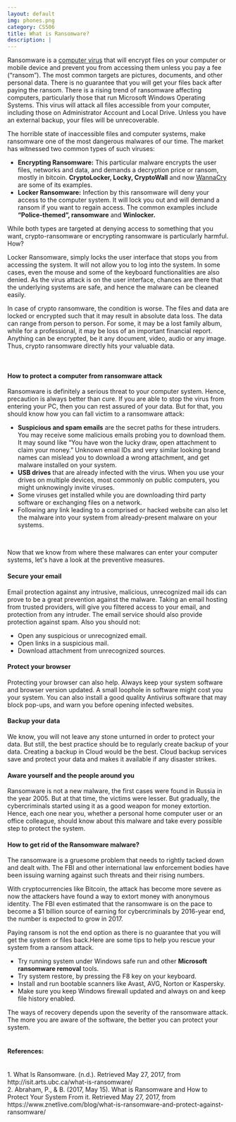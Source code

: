 ```yaml
---
layout: default
img: phones.png
category: CS506
title: What is Ransomware?
description: |
---
```

Ransomware is a <a href="https://en.wikipedia.org/wiki/Computer_virus" target="_blank">computer virus</a> that will encrypt files on your computer or mobile device and prevent you from accessing them unless you pay a fee (“ransom”). The most common targets are pictures, documents, and other personal data. There is no guarantee that you will get your files back after paying the ransom.
There is a rising trend of ransomware affecting computers, particularly those that run Microsoft Windows Operating Systems. This virus will attack all files accessible from your computer, including those on Administrator Account and Local Drive. Unless you have an external backup, your files will be unrecoverable.
<p >The horrible state of inaccessible files and computer systems, make ransomware one of the most dangerous malwares of our time. The market has witnessed two common types of such viruses:</p>
<ul>
<li><strong>Encrypting Ransomware:</strong> This particular malware encrypts the user files, networks and data, and demands a decryption price or ransom, mostly in bitcoin. <strong>CryptoLocker, Locky, CryptoWall</strong> and now <a href="https://en.wikipedia.org/wiki/WannaCry_ransomware_attack" target="_blank">WannaCry</a> are some of its examples.</li>
<li><strong>Locker Ransomware:</strong> Infection by this ransomware will deny your access to the computer system. It will lock you out and will demand a ransom if you want to regain access. The common examples include <strong>&#8220;Police-themed&#8221;, ransomware</strong> and <strong>Winlocker.</strong></li>
</ul>
<p >While both types are targeted at denying access to something that you want, crypto-ransomware or encrypting ransomware is particularly harmful. How?</p>
<p >Locker Ransomware, simply locks the user interface that stops you from accessing the system. It will not allow you to log into the system. In some cases, even the mouse and some of the keyboard functionalities are also denied. As the virus attack is on the user interface, chances are there that the underlying systems are safe, and hence the malware can be cleaned easily.</p>
<p >In case of crypto ransomware, the condition is worse. The files and data are locked or encrypted such that it may result in absolute data loss. The data can range from person to person. For some, it may be a lost family album, while for a professional, it may be loss of an important financial report. Anything can be encrypted, be it any document, video, audio or any image. Thus, crypto ransomware directly hits your valuable data.</p><br/>
<h4>How to protect a computer from ransomware attack</h4>
<p >Ransomware is definitely a serious threat to your computer system. Hence, precaution is always better than cure. If you are able to stop the virus from entering your PC, then you can rest assured of your data. But for that, you should know how you can fall victim to a ransomware attack:</p>
<ul>
<li><strong>Suspicious and spam emails</strong> are the secret paths for these intruders. You may receive some malicious emails probing you to download them. It may sound like &#8220;You have won the lucky draw, open attachment to claim your money.&#8221; Unknown email IDs and very similar looking brand names can mislead you to download a wrong attachment, and get malware installed on your system.</li>
<li><strong>USB drives</strong> that are already infected with the virus. When you use your drives on multiple devices, most commonly on public computers, you might unknowingly invite viruses.</li>
<li>Some viruses get installed while you are downloading third party software or exchanging files on a network.</li>
<li>Following any link leading to a comprised or hacked website can also let the malware into your system from already-present malware on your systems.</li>
</ul><br/>
<p>Now that we know from where these malwares can enter your computer systems, let's have a look at the preventive measures.</p>
<h4>Secure your email</h4>
<p >Email protection against any intrusive, malicious, unrecognized mail ids can prove to be a great prevention against the malware. Taking an email hosting from trusted providers, will give you filtered access to your email, and protection from any intruder. The email service should also provide protection against spam. Also you should not:</p>
<ul>
<li>Open any suspicious or unrecognized email.</li>
<li>Open links in a suspicious mail.</li>
<li>Download attachment from unrecognized sources.</li>
</ul>
<h4>Protect your browser</h4>
<p >Protecting your browser can also help. Always keep your system software and browser version updated. A small loophole in software might cost you your system. You can also install a good quality Antivirus software that may block pop-ups, and warn you before opening infected websites.</p>
<h4>Backup your data</h4>
<p >We know, you will not leave any stone unturned in order to protect your data. But still, the best practice should be to regularly create backup of your data. Creating a backup in Cloud would be the best. Cloud backup services save and protect your data and makes it available if any disaster strikes.</p>
<h4>Aware yourself and the people around you</h4>
<p >Ransomware is not a new malware, the first cases were found in Russia in the year 2005. But at that time, the victims were lesser. But gradually, the cybercriminals started using it as a good weapon for money extortion. Hence, each one near you, whether a personal home computer user or an office colleague, should know about this malware and take every possible step to protect the system.</p>
<h4>How to get rid of the Ransomware malware?</h4>
<p>The ransomware is a gruesome problem that needs to rightly tacked down and dealt with. The FBI and other international law enforcement bodies have been issuing warning against such threats and their rising numbers.</p>
<p>With cryptocurrencies like Bitcoin, the attack has become more severe as now the attackers have found a way to extort money with anonymous identity. The FBI even estimated that the ransomware is on the pace to become a $1 billion source of earning for cybercriminals by 2016-year end, the number is expected to grow in 2017.</p>
<p >Paying ransom is not the end option as there is no guarantee that you will get the system or files back.Here are some tips to help you rescue your system from a ransom attack.</p>
<ul>
<li>Try running system under Windows safe run and other <strong>Microsoft ransomware removal</strong> tools.</li>
<li>Try system restore, by pressing the F8 key on your keyboard.</li>
<li>Install and run bootable scanners like Avast, AVG, Norton or Kaspersky.</li>
<li>Make sure you keep Windows firewall updated and always on and keep file history enabled.</li>
</ul>
<p >The ways of recovery depends upon the severity of the ransomware attack. The more you are aware of the software, the better you can protect your system. 
<br/>
<br/>
<h4> References:</h4>
<br/>
1. What Is Ransomware. (n.d.). Retrieved May 27, 2017, from http://isit.arts.ubc.ca/what-is-ransomware/
<br/>
2. Abraham, P., & B. (2017, May 15). What is Ransomware and How to Protect Your System From it. Retrieved May 27, 2017, from https://www.znetlive.com/blog/what-is-ransomware-and-protect-against-ransomware/ 

<a id='bigdata'></a>